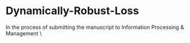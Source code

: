 # Dynamically-Robust-Loss
In the process of submitting the manuscript to Information Processing & Management \

